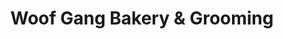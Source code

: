 ---
title: "Woof Gang Bakery & Grooming"
url: /clifton/woof-gang-bakery-und-grooming/
shop: Tiere
---